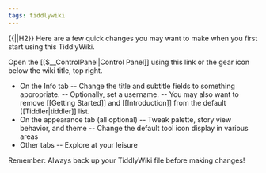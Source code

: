 ```yaml
---
tags: tiddlywiki
---
```

{{||H2}}
Here are a few quick changes you may want to make when you first start using this TiddlyWiki.

Open the [[$__ControlPanel|Control Panel]] using this link or the gear icon below the wiki title, top right.

- On the Info tab
-- Change the title and subtitle fields to something appropriate.
-- Optionally, set a username.
-- You may also want to remove [[Getting Started]] and [[Introduction]] from the default [[Tiddler|tiddler]] list.
- On the appearance tab (all optional)
-- Tweak palette, story view behavior, and theme
-- Change the default tool icon display in various areas
- Other tabs
-- Explore at your leisure

Remember: Always back up your TiddlyWiki file before making changes!